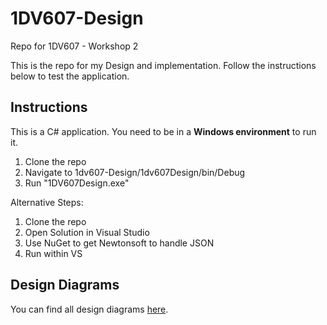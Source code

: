 # 1DV607-Design
Repo for 1DV607 - Workshop 2

This is the repo for my Design and implementation. Follow the instructions below to test the application.

## Instructions

This is a C# application. You need to be in a **Windows environment** to run it.

1. Clone the repo
2. Navigate to 1dv607-Design/1dv607Design/bin/Debug
3. Run "1DV607Design.exe"

Alternative Steps:

1. Clone the repo
2. Open Solution in Visual Studio
3. Use NuGet to get Newtonsoft to handle JSON
4. Run within VS

## Design Diagrams
You can find all design diagrams [here](https://github.com/beppek/1DV607/wiki/Design-Diagrams).
